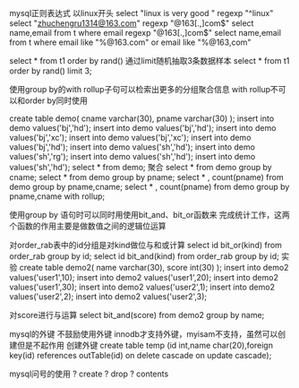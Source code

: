 mysql正则表达式
以linux开头
select "linux is very good " regexp "^linux"
select "zhuchengru1314@163.com" regexp "@163[.,]com$"
select name,email from t where email regexp "@163[.,]com$"
select name,email from t where email like "%@163.com" or email like "%@163,com"

select * from t1 order by rand()
通过limit随机抽取3条数据样本
select * from t1 order by rand() limit 3;

使用group by的with rollup子句可以检索出更多的分组聚合信息
with rollup不可以和order by同时使用

create table demo(
	cname varchar(30),
	pname varchar(30)
);
insert into demo values('bj','hd');
insert into demo values('bj','hd');
insert into demo values('bj','xc');
insert into demo values('bj','xc');
insert into demo values('bj','hd');
insert into demo values('sh','hd');
insert into demo values('sh','rg');
insert into demo values('sh','hd');
insert into demo values('sh','hd');
select * from demo;
聚合
select * from demo group by cname;
select * from demo group by pname;
select * , count(pname) from  demo group by pname,cname;
select * , count(pname) from  demo group by pname,cname with rollup;

使用group by 语句时可以同时用使用bit_and、bit_or函数来
完成统计工作，这两个函数的作用主要是做数值之间的逻辑位运算

对order_rab表中的id分组是对kind做位与和或计算
select id bit_or(kind) from order_rab group by id;
select id bit_and(kind) from order_rab group by id;
实验
create table demo2(
	name varchar(30),
	score int(30)
);
insert into demo2 values('user1',10);
insert into demo2 values('user1',20);
insert into demo2 values('user1',30);
insert into demo2 values('user2',1);
insert into demo2 values('user2',2);
insert into demo2 values('user2',3);

对score进行与运算
select  bit_and(score) from demo2 group by name;

mysql的外键
不鼓励使用外键
innodb才支持外键，myisam不支持，虽然可以创建但是不起作用
创建外键
create table temp (id int,name char(20),foreign key(id) references outTable(id) on delete cascade on update cascade);

mysql问号的使用
? create
? drop
? contents